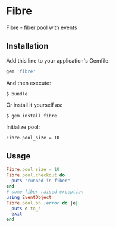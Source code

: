# Fibre

Fibre - fiber pool with events

## Installation

Add this line to your application's Gemfile:

```ruby
gem 'fibre'
```

And then execute:

    $ bundle

Or install it yourself as:

    $ gem install fibre

Initialize pool:

    Fibre.pool_size = 10

## Usage

```ruby
Fibre.pool_size = 10
Fibre.pool.checkout do
  puts "runned in fiber"
end
# some fiber raised exception
using EventObject
Fibre.pool.on :error do |e|
  puts e.to_s
  exit
end
```
